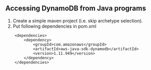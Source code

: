 ## Accessing DynamoDB from Java programs
1. Create a simple maven project (i.e. skip archetype selection).
2. Put following dependencies in pom.xml
```
	<dependencies>
		<dependency>
		    <groupId>com.amazonaws</groupId>
		    <artifactId>aws-java-sdk-dynamodb</artifactId>
		    <version>1.11.949</version>
		</dependency>
	</dependencies>
```
